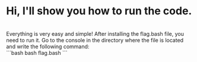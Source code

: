 # Hi, I'll show you how to run the code.
<br>
Everything is very easy and simple! After installing the flag.bash file, you need to run it. Go to the console in the directory where the file is located and write the following command:
<br>
```bash
bash flag.bash
```
